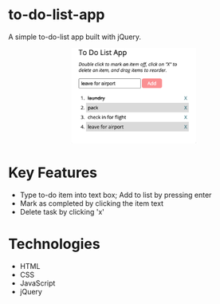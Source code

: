 # to-do-list-app

A simple to-do-list app built with jQuery.

<p align="center">
  <img src="todo.png" width="250" title="todo list app">
</p>

# Key Features
* Type to-do item into text box; Add to list by pressing enter
* Mark as completed by clicking the item text
* Delete task by clicking 'x'

# Technologies
* HTML
* CSS
* JavaScript
* jQuery
